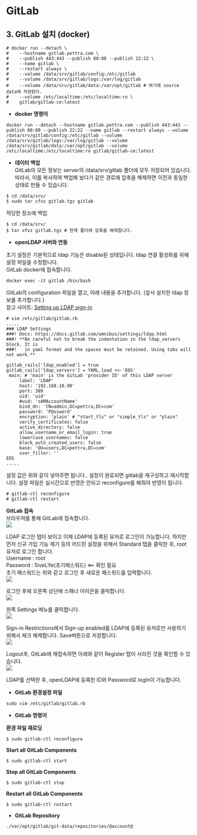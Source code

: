# GitLab

## 3. GitLab 설치 (docker)
```
# docker run --detach \
#    --hostname gitlab.pettra.com \
#    --publish 443:443 --publish 80:80 --publish 22:22 \
#    --name gitlab \
#    --restart always \
#    --volume /data/srv/gitlab/config:/etc/gitlab
#    --volume /data/srv/gitlab/logs:/var/log/gitlab
#    --volume /data/srv/gitlab/data:/var/opt/gitlab # 여기에 source data에 저장된다.
#    --volume /etc/localtime:/etc/localtime:ro \
#    gitlab/gitlab-ce:latest
```

* **docker 명령어**
```
docker run --detach --hostname gitlab.pettra.com --publish 443:443 --publish 80:80 --publish 22:22 --name gitlab --restart always --volume /data/srv/gitlab/config:/etc/gitlab --volume /data/srv/gitlab/logs:/var/log/gitlab --volume /data/srv/gitlab/data:/var/opt/gitlab --volume /etc/localtime:/etc/localtime:ro gitlab/gitlab-ce:latest
```

* **데이터 백업**  
GitLab의 모든 정보는 server의 /data/srv/gitlab 폴더에 모두 저장되어 있습니다.
따라서, 이를 복사하여 백업해 놨다가 같은 경로에 압축을 해제하면 이전과 동일한 상태로 만들 수 있습니다.
```
$ cd /data/srv/
$ sudo tar cfvz gitlab.tgz gitlab
```
적당한 장소에 백업.
```
$ cd /data/srv/
$ tar xfvz gitlab.tgz # 현재 폴더에 압축을 해제합니다.  
```

* **openLDAP 서버와 연동**  

초기 설정은 기본적으로 ldap 기능은 disable된 상태입니다. ldap 연결 활성화를 위해 설정 파일을 수정합니다.  
GitLab docker에 접속합니다.  
```
docker exec -it gitlab /bin/bash
```
GitLab의 configuration 파일을 열고, 아래 내용을 추가합니다.  (앞서 설치한 ldap 정보를 추가합니다.)  
참고 사이트:  [Setting up LDAP sign-in](https://docs.gitlab.com/omnibus/settings/ldap.html)

```
# vim /etc/gitlab/gitlab.rb
.....
### LDAP Settings
###! Docs: https://docs.gitlab.com/omnibus/settings/ldap.html
###! **Be careful not to break the indentation in the ldap_servers block. It is
###!   in yaml format and the spaces must be retained. Using tabs will not work.**

gitlab_rails['ldap_enabled'] = true
gitlab_rails['ldap_servers'] = YAML.load <<-'EOS'
 main: # 'main' is the GitLab 'provider ID' of this LDAP server
     label: 'LDAP'
     host: '192.168.10.90'
     port: 389
     uid: 'uid'
     #uid: 'sAMAccountName'
     bind_dn: 'CN=admin,DC=pettra,DC=com'
     password: 'P@ssword'
     encryption: 'plain' # "start_tls" or "simple_tls" or "plain"
     verify_certificates: false
     active_directory: false
     allow_username_or_email_login: true
     lowercase_usernames: false
     block_auto_created_users: false
     base: 'OU=users,DC=pettra,DC=com'
     user_filter: ''
EOS
.....
```
설정 값은 위와 같이 넣어주면 됩니다.. 설정이 완료되면 gitlab을 재구성하고 재시작합니다. 설정 파일은 실시간으로 반영은 안되고 reconfigure를 해줘야 반영이 됩니다.
```
# gitlab-ctl reconfigure  
# gitlab-ctl restart  
```

**GitLab 접속**  
브라우져를 통해 GitLab에 접속합니다.  
![](/assets/gitlab_openLDAP_1.png)  

LDAP 로그인 탭이 보이고 이제 LDAP에 등록된 유저로 로그인이 가능합니다. 하지만 먼저 신규 가입 기능 제거 등의 어드민 설정을 위해서 Standard 탭을 클릭한 후, root 유저로 로그인 합니다.  
Username : root  
Password : 5iveL!fe(초기패스워드)  <== 확인 필요  
초기 패스워드는 위와 같고 로그인 후 새로운 패스워드를 입력합니다.  
![](/assets/gitlab_openLDAP_2.png)  

로그인 후에 오른쪽 상단에 스패너 아이콘을 클릭합니다.  
![](/assets/gitlab_openLDAP_3.png)  

왼쪽 Settings 메뉴를 클릭합니다.  
![](/assets/gitlab_openLDAP_4.png)  

Sign-in Restrictions에서 Sign-up enabled를 LDAP에 등록된 유저로만 사용하기 위해서 체크 해제합니다. Save버튼으로 저장합니다.  
![](/assets/gitlab_openLDAP_5.png)  

Logout후, GitLab에 재접속하면 아래와 같이 Register 탭이 사라진 것을 확인할 수 있습니다.  
![](/assets/gitlab_openLDAP_6.png)  

LDAP를 선택한 후, openLDAP에 등록한 ID와 Password로 login이 가능합니다.  

* **GitLab 환경설정 파일**
```
sudo vim /etc/gitlab/gitlab.rb
```

* **GitLab 명령어**  

**환경 파일 재로딩**  
```
$ sudo gitlab-ctl reconfigure  
```
**Start all GitLab Components**  
```
$ sudo gitlab-ctl start  
```
**Stop all GitLab Components**  
```
$ sudo gitlab-ctl stop  
```
**Restart all GitLab Components**  
```
$ sudo gitlab-ctl restart  
```

* **GitLab Repository**  
```
./var/opt/gitlab/git-data/repositories/@account@
```

